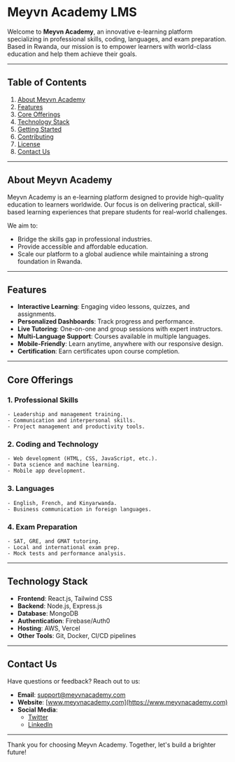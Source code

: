 # Meyvn Academy LMS  

Welcome to **Meyvn Academy**, an innovative e-learning platform specializing in professional skills, coding, languages, and exam preparation. Based in Rwanda, our mission is to empower learners with world-class education and help them achieve their goals.  

---

## Table of Contents  
1. [About Meyvn Academy](#about-meyvn-academy)  
2. [Features](#features)  
3. [Core Offerings](#core-offerings)  
4. [Technology Stack](#technology-stack)  
5. [Getting Started](#getting-started)  
6. [Contributing](#contributing)  
7. [License](#license)  
8. [Contact Us](#contact-us)  

---

## About Meyvn Academy  

Meyvn Academy is an e-learning platform designed to provide high-quality education to learners worldwide. Our focus is on delivering practical, skill-based learning experiences that prepare students for real-world challenges.  

We aim to:  
- Bridge the skills gap in professional industries.  
- Provide accessible and affordable education.  
- Scale our platform to a global audience while maintaining a strong foundation in Rwanda.  

---

## Features  

- **Interactive Learning**: Engaging video lessons, quizzes, and assignments.  
- **Personalized Dashboards**: Track progress and performance.  
- **Live Tutoring**: One-on-one and group sessions with expert instructors.  
- **Multi-Language Support**: Courses available in multiple languages.  
- **Mobile-Friendly**: Learn anytime, anywhere with our responsive design.  
- **Certification**: Earn certificates upon course completion.  

---

## Core Offerings  

### 1. **Professional Skills**  
    - Leadership and management training.  
    - Communication and interpersonal skills.  
    - Project management and productivity tools.  

### 2. **Coding and Technology**  
    - Web development (HTML, CSS, JavaScript, etc.).  
    - Data science and machine learning.  
    - Mobile app development.  

### 3. **Languages**  
    - English, French, and Kinyarwanda.  
    - Business communication in foreign languages.  

### 4. **Exam Preparation**  
    - SAT, GRE, and GMAT tutoring.  
    - Local and international exam prep.  
    - Mock tests and performance analysis.  

---

## Technology Stack  

- **Frontend**: React.js, Tailwind CSS  
- **Backend**: Node.js, Express.js  
- **Database**: MongoDB  
- **Authentication**: Firebase/Auth0  
- **Hosting**: AWS, Vercel  
- **Other Tools**: Git, Docker, CI/CD pipelines  

---

## Contact Us  

Have questions or feedback? Reach out to us:  
- **Email**: support@meyvnacademy.com  
- **Website**: [www.meyvnacademy.com](https://www.meyvnacademy.com)  
- **Social Media**:  
  - [Twitter](https://twitter.com/meyvnacademy)  
  - [LinkedIn](https://linkedin.com/company/meyvnacademy)  

---  

Thank you for choosing Meyvn Academy. Together, let's build a brighter future!  